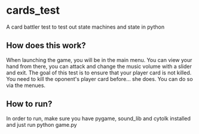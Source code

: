 # cards_test

A card battler test to test out state machines and state in python

## How does this work?

When launching the game, you will be in the main menu. You can view your hand from there, you can attack and change the music volume with a slider and exit. The goal of this test is to ensure that your player card is not killed. You need to kill the oponent's player card before... she does. You can do so via the menues.

## How to run?

In order to run, make sure you have pygame, sound_lib and cytolk installed and just run python game.py
